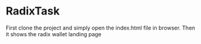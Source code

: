# RadixTask 
First clone the project and simply open the index.html file in browser. Then it shows the radix wallet landing page
